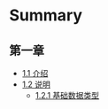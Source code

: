 # Summary

## 第一章

* [1.1 介绍](README.md)
* [1.2 说明](Basic-Python/README.md)
  * [1.2.1 基础数据类型](Basic-Python/datastructures.md)

